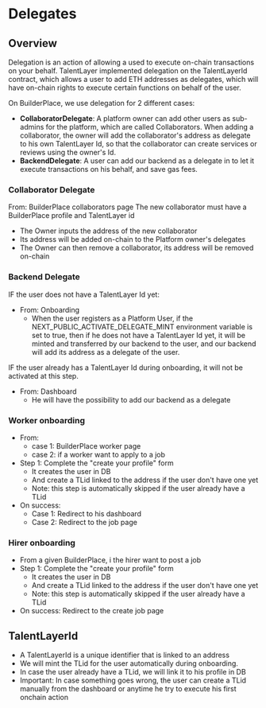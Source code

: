 # Delegates 

## Overview

Delegation is an action of allowing a used to execute on-chain transactions on your behalf.
TalentLayer implemented delegation on the TalentLayerId contract, which allows a user to add ETH addresses as delegates, which will have on-chain rights to execute certain functions on behalf of the user.


On BuilderPlace, we use delegation for 2 different cases:

 - **CollaboratorDelegate**: A platform owner can add other users as sub-admins for the platform, which are called Collaborators. When adding a collaborator, the owner will add the collaborator's address as delegate to his own TalentLayer Id, so that the collaborator can create services or reviews using the owner's Id.
 - **BackendDelegate**: A user can add our backend as a delegate in to let it execute transactions on his behalf, and save gas fees.

### Collaborator Delegate

From: BuilderPlace collaborators page
The new collaborator must have a BuilderPlace profile and TalentLayer id

- The Owner inputs the address of the new collaborator
- Its address will be added on-chain to the Platform owner's delegates
- The Owner can then remove a collaborator, its address will be removed on-chain


### Backend Delegate

IF the user does not have a TalentLayer Id yet:
- From: Onboarding
    - When the user registers as a Platform User, if the NEXT_PUBLIC_ACTIVATE_DELEGATE_MINT environment variable is set to true, then if he does not have a TalentLayer Id yet, it will be minted and transferred by our backend to the user, and our backend will add its address as a delegate of the user.

IF the user already has a TalentLayer Id during onboarding, it will not be activated at this step.
- From: Dashboard
    - He will have the possibility to add our backend as a delegate


### Worker onboarding

- From: 
    - case 1: BuilderPlace worker page
    - case 2: if a worker want to apply to a job
- Step 1: Complete the "create your profile" form 
    - It creates the user in DB
    - And create a TLid linked to the address if the user don't have one yet
    - Note: this step is automatically skipped if the user already have a TLid
- On success: 
    - Case 1: Redirect to his dashboard
    - Case 2: Redirect to the job page


### Hirer onboarding

- From a given BuilderPlace, i the hirer want to post a job
- Step 1: Complete the "create your profile" form 
    - It creates the user in DB
    - And create a TLid linked to the address if the user don't have one yet
    - Note: this step is automatically skipped if the user already have a TLid
- On success: Redirect to the create job page

## TalentLayerId

- A TalentLayerId is a unique identifier that is linked to an address
- We will mint the TLid for the user automatically during onboarding. 
- In case the user already have a TLid, we will link it to his profile in DB
- Important: In case something goes wrong, the user can create a TLid manually from the dashboard or anytime he try to execute his first onchain action